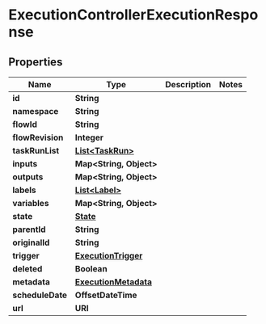 

# ExecutionControllerExecutionResponse


## Properties

| Name | Type | Description | Notes |
|------------ | ------------- | ------------- | -------------|
|**id** | **String** |  |  |
|**namespace** | **String** |  |  |
|**flowId** | **String** |  |  |
|**flowRevision** | **Integer** |  |  |
|**taskRunList** | [**List&lt;TaskRun&gt;**](TaskRun.md) |  |  |
|**inputs** | **Map&lt;String, Object&gt;** |  |  |
|**outputs** | **Map&lt;String, Object&gt;** |  |  |
|**labels** | [**List&lt;Label&gt;**](Label.md) |  |  |
|**variables** | **Map&lt;String, Object&gt;** |  |  |
|**state** | [**State**](State.md) |  |  |
|**parentId** | **String** |  |  |
|**originalId** | **String** |  |  |
|**trigger** | [**ExecutionTrigger**](ExecutionTrigger.md) |  |  |
|**deleted** | **Boolean** |  |  |
|**metadata** | [**ExecutionMetadata**](ExecutionMetadata.md) |  |  |
|**scheduleDate** | **OffsetDateTime** |  |  |
|**url** | **URI** |  |  |



